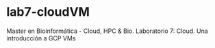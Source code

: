 # lab7-cloudVM
Master en Bioinformática - Cloud, HPC &amp; Bio. Laboratorio 7:  Cloud. Una introducción a GCP VMs
